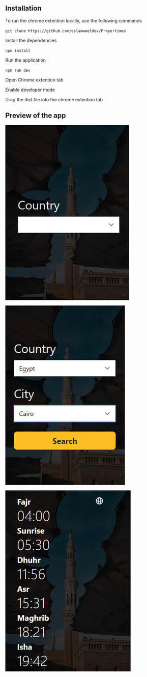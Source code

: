 ## Installation

To run the chrome extention locally, use the following commands

`git clone https://github.com/eslamwaeldev/Prayertimes`

Install the dependencies

`npm install`

Run the application

`npm run dev`

Open Chrome extention tab 

Enable developer mode

Drag the dist file into the chrome extention tab

## Preview of the app

![On load preview](/images/Preview1.png )

![Search preview](/images/Preview2.png)

![Prayer times preview](/images/Preview3.png)
